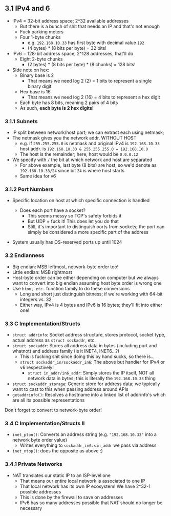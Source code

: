 ## 3.1 IPv4 and 6

- IPv4 = 32-bit address space; 2^32 available addresses
    - But there is a bunch of shit that needs an IP and that's not enough
    - Fuck parking meters 
    - Four 1-byte chunks
        - e.g. `192.168.10.33` has first byte with decimal value `192` 
        - (4 bytes) * (8 bits per byte) = 32 bits! 
- IPv6 = 128-bit address space; 2^128 addresses, that'll do
    - Eight 2-byte chunks
        - (2 bytes) * (8 bits per byte) * (8 chunks) = 128 bits!
- Side note on hex:
    - Binary base is 2 
        - That means we need log 2 (2) = 1 bits to represent a single binary digit
    - Hex base is 16 
        - That means we need log 2 (16) = 4 bits to represent a hex digit
    - Each byte has 8 bits, meaning 2 pairs of 4 bits 
    - As such, **each byte is 2 hex digits!**

### 3.1.1 Subnets

- IP split between network/host part; we can extract each using netmask; 
- The netmask gives you the network addr. WITHOUT HOST
    - e.g. If `255.255.255.0` is netmask and original IPv4 is `192.168.10.33` host addr. is `192.168.10.33 & 255.255.255.0 = 192.168.10.0`
    - The host is the remainder; here, host would be `0.0.0.12` 
- We specify with `/` the bit at which network and host are separated
    - For above example, last byte (8 bits) are host, so we'd denote as `192.168.10.33/24` since bit `24` is where host starts
    - Same idea for v6 

### 3.1.2 Port Numbers

- Specific location on host at which specific connection is handled 
    - Does each port have a socket?
        - This seems messy so TCP's safety forbids it
        - But UDP = fuck it! This does let you do that
        - Still, it's important to distinguish ports from sockets; the port can simply be considered a more specific part of the address

- System usually has OS-reserved ports up until 1024

### 3.2 Endianness

- Big endian: MSB leftmost, network-byte order too!
- Little endian: MSB rightmost 
- Host-byte order can be either depending on computer but we always want to convert into big endian assuming host byte order is wrong one
- Use `hton, etc.` function family to do these conversions
    - Long and short just distinguish bitness; if we're working with 64-bit integers vs. 32
    - Either way, IPv4 is 4 bytes and IPv6 is 16 bytes; they'll fit into either one!

### 3.3 C Implementation/Structs

- `struct addrinfo`: Socket address structure, stores protocol, socket type, actual address as `struct sockaddr`, etc. 
- `struct sockaddr`: Stores all address data in bytes (including port and whatnot) and address family (Is it INET4, INET6...?) 
    - This is fucking shit since doing this by hand sucks, so there is...
    - `struct sockaddr_in/sockaddr_in6`: The above but handier for IPv4 or v6 respectively! 
        - `struct in_addr/in6_addr`: Simply stores the IP itself, NOT all network data in bytes; this is literally the `192.168.10.33` thing
- `struct sockaddr_storage`: Generic store for address data; we typically want to cast to this when passing address around APIs 
- `getaddrinfo()`: Resolves a hostname into a linked list of addrinfo's which are all its possible representations

Don't forget to convert to network-byte order!

### 3.4 C Implementation/Structs II

- `inet_pton()`: Converts an address string (e.g. `"192.168.10.33"` into a network byte order value)
    - Writes everything to `sockaddr_in6.sin_addr` we pass via address
- `inet_ntop()`: does the opposite as above :)

### 3.4.1 Private Networks

- NAT translates our static IP to an ISP-level one 
    - That means our entire local network is associated to one IP
    - That local network has its own IP ecosystem! We have 2^32-1 possible addresses
    - This is done by the firewall to save on addresses
    - IPv6 has so many addresses possible that NAT should no longer be necessary 
